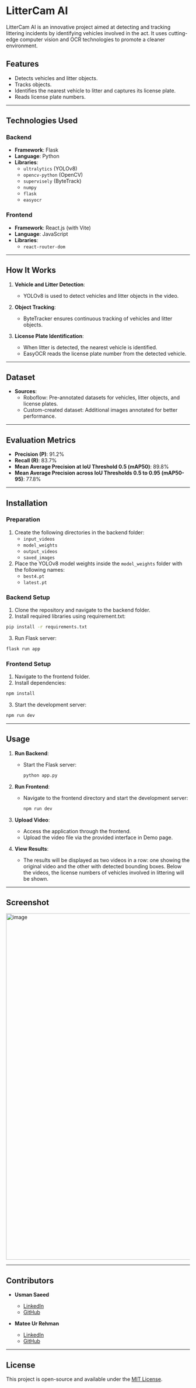 # LitterCam AI

LitterCam AI is an innovative project aimed at detecting and tracking littering incidents by identifying vehicles involved in the act. It uses cutting-edge computer vision and OCR technologies to promote a cleaner environment.

## Features

- Detects vehicles and litter objects.
- Tracks objects.
- Identifies the nearest vehicle to litter and captures its license plate.
- Reads license plate numbers.

---

## Technologies Used

### Backend
- **Framework**: Flask
- **Language**: Python
- **Libraries**:
  - `ultralytics` (YOLOv8)
  - `opencv-python` (OpenCV)
  - `supervisely` (ByteTrack)
  - `numpy`
  - `flask`
  - `easyocr`

### Frontend
- **Framework**: React.js (with Vite)
- **Language**: JavaScript
- **Libraries**:
  - `react-router-dom`

---

## How It Works

1. **Vehicle and Litter Detection**:
   - YOLOv8 is used to detect vehicles and litter objects in the video.

2. **Object Tracking**:
   - ByteTracker ensures continuous tracking of vehicles and litter objects.

3. **License Plate Identification**:
   - When litter is detected, the nearest vehicle is identified.
   - EasyOCR reads the license plate number from the detected vehicle.

---

## Dataset

- **Sources**: 
  - Roboflow: Pre-annotated datasets for vehicles, litter objects, and license plates.
  - Custom-created dataset: Additional images annotated for better performance.

---

## Evaluation Metrics

- **Precision (P)**: 91.2%  
- **Recall (R)**: 83.7%  
- **Mean Average Precision at IoU Threshold 0.5 (mAP50)**: 89.8%  
- **Mean Average Precision across IoU Thresholds 0.5 to 0.95 (mAP50-95)**: 77.8%  

---

## Installation

### Preparation
1. Create the following directories in the backend folder:
   - `input_videos`
   - `model_weights`
   - `output_videos`
   - `saved_images`
2. Place the YOLOv8 model weights inside the `model_weights` folder with the following names:
   - `best4.pt`
   - `latest.pt`

### Backend Setup
1. Clone the repository and navigate to the backend folder.
2. Install required libraries using requirement.txt:
```bash
pip install -r requirements.txt
```
3. Run Flask server:
```bash
flask run app
```

### Frontend Setup
1. Navigate to the frontend folder.
2. Install dependencies:
```bash
npm install
```
3. Start the development server:
```bash
npm run dev
```

---

## Usage

1. **Run Backend**:
   - Start the Flask server:
     ```bash
     python app.py
     ```

2. **Run Frontend**:
   - Navigate to the frontend directory and start the development server:
     ```bash
     npm run dev
     ```

3. **Upload Video**:
   - Access the application through the frontend.
   - Upload the video file via the provided interface in Demo page.

4. **View Results**:
   - The results will be displayed as two videos in a row: one showing the original video and the other with detected bounding boxes. Below the videos, the license numbers of vehicles involved in littering will be shown. 

---

## Screenshot
<img width="947" alt="image" src="https://github.com/user-attachments/assets/4fef8cf4-ea3d-4f03-a7ce-38c360df06f0" />


---

## Contributors

- **Usman Saeed**  
  - [LinkedIn](https://linkedin.com/in/usmanxsaeed)  
  - [GitHub](https://github.com/usman-29)  

- **Matee Ur Rehman**  
  - [LinkedIn](https://linkedin.com/in/mateeurrehman4)  
  - [GitHub](https://github.com/mateecs)

---

## License

This project is open-source and available under the [MIT License](LICENSE).
